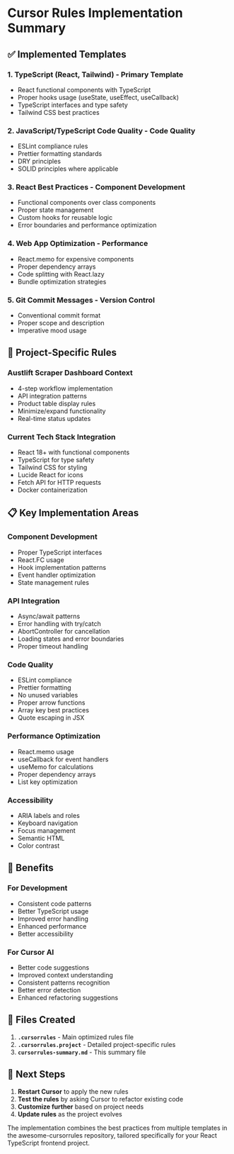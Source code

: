# Cursor Rules Implementation Summary

## ✅ Implemented Templates

### 1. **TypeScript (React, Tailwind)** - Primary Template
- React functional components with TypeScript
- Proper hooks usage (useState, useEffect, useCallback)
- TypeScript interfaces and type safety
- Tailwind CSS best practices

### 2. **JavaScript/TypeScript Code Quality** - Code Quality
- ESLint compliance rules
- Prettier formatting standards
- DRY principles
- SOLID principles where applicable

### 3. **React Best Practices** - Component Development
- Functional components over class components
- Proper state management
- Custom hooks for reusable logic
- Error boundaries and performance optimization

### 4. **Web App Optimization** - Performance
- React.memo for expensive components
- Proper dependency arrays
- Code splitting with React.lazy
- Bundle optimization strategies

### 5. **Git Commit Messages** - Version Control
- Conventional commit format
- Proper scope and description
- Imperative mood usage

## 🎯 Project-Specific Rules

### **Austlift Scraper Dashboard Context**
- 4-step workflow implementation
- API integration patterns
- Product table display rules
- Minimize/expand functionality
- Real-time status updates

### **Current Tech Stack Integration**
- React 18+ with functional components
- TypeScript for type safety
- Tailwind CSS for styling
- Lucide React for icons
- Fetch API for HTTP requests
- Docker containerization

## 📋 Key Implementation Areas

### **Component Development**
- Proper TypeScript interfaces
- React.FC usage
- Hook implementation patterns
- Event handler optimization
- State management rules

### **API Integration**
- Async/await patterns
- Error handling with try/catch
- AbortController for cancellation
- Loading states and error boundaries
- Proper timeout handling

### **Code Quality**
- ESLint compliance
- Prettier formatting
- No unused variables
- Proper arrow functions
- Array key best practices
- Quote escaping in JSX

### **Performance Optimization**
- React.memo usage
- useCallback for event handlers
- useMemo for calculations
- Proper dependency arrays
- List key optimization

### **Accessibility**
- ARIA labels and roles
- Keyboard navigation
- Focus management
- Semantic HTML
- Color contrast

## 🚀 Benefits

### **For Development**
- Consistent code patterns
- Better TypeScript usage
- Improved error handling
- Enhanced performance
- Better accessibility

### **For Cursor AI**
- Better code suggestions
- Improved context understanding
- Consistent patterns recognition
- Better error detection
- Enhanced refactoring suggestions

## 📁 Files Created

1. **`.cursorrules`** - Main optimized rules file
2. **`.cursorrules.project`** - Detailed project-specific rules
3. **`cursorrules-summary.md`** - This summary file

## 🔄 Next Steps

1. **Restart Cursor** to apply the new rules
2. **Test the rules** by asking Cursor to refactor existing code
3. **Customize further** based on project needs
4. **Update rules** as the project evolves

The implementation combines the best practices from multiple templates in the awesome-cursorrules repository, tailored specifically for your React TypeScript frontend project.





